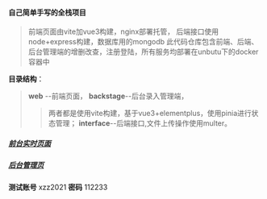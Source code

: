 #### 自己简单手写的全栈项目
> 前端页面由vite加vue3构建，nginx部署托管，
> 后端接口使用node+express构建，数据库用的mongodb
> 此代码仓库包含前端、后端、后台管理端的增删改查，注册登陆，所有服务均部署在unbutu下的docker容器中

**目录结构**：
> **web** --前端页面，
> **backstage**--后台录入管理端，
>> 两者都是使用vite构建，基于vue3+elementplus，使用pinia进行状态管理；
> **interface**--后端接口,文件上传操作使用multer。


##### [前台实时页面](http://xzz2022.top:98)

##### [后台管理页](http:xzz2022.top:99)
**测试账号** xzz2021
**密码** 112233